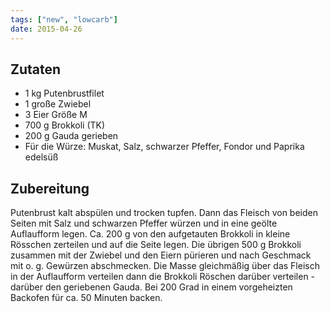 ```yaml
---
tags: ["new", "lowcarb"]
date: 2015-04-26
---
```


## Zutaten
- 1 kg Putenbrustfilet
- 1 große Zwiebel
- 3 Eier Größe M
- 700 g Brokkoli (TK)
- 200 g Gauda gerieben
- Für die Würze: Muskat, Salz, schwarzer Pfeffer, Fondor und Paprika edelsüß

## Zubereitung
Putenbrust kalt abspülen und trocken tupfen. Dann das Fleisch von beiden Seiten mit Salz und schwarzen Pfeffer würzen und in eine geölte Auflaufform legen. Ca. 200 g von den aufgetauten Brokkoli in kleine Rösschen zerteilen und auf die Seite legen. Die übrigen 500 g Brokkoli zusammen mit der Zwiebel und den Eiern pürieren und nach Geschmack mit o. g. Gewürzen abschmecken. Die Masse gleichmäßig über das Fleisch in der Auflaufform verteilen dann die Brokkoli Röschen darüber verteilen - darüber den geriebenen Gauda. Bei 200 Grad in einem vorgeheizten Backofen für ca. 50 Minuten backen.
